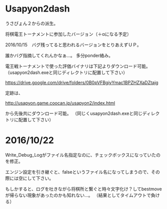 # Usapyon2dash
うさぴょん２からの派生。

将棋電王トーナメントに参加したバージョン（＋αになる予定）

2016/10/15　バグ残ってると思われるバージョンをとりあえずＵＰ。

誰かバグ指摘してくれんかなぁ…。
多分ponder絡み。


電王戦トーナメントで使った評価バイナリは下記よりダウンロード可能。
（usapyon2dash.exeと同じディレクトリに配置して下さい）

https://drive.google.com/drive/folders/0B0pVFBgivYmac1BPZHZXaDZtajg


定跡は、

http://usapyon.game.coocan.jp/usapyon2/index.html

から先後共にダウンロード可能。
（同じくusapyon2dash.exeと同じディレクトリに配置して下さい）

# 2016/10/22

Write_Debug_Logがファイル名指定なのに、チェックボックスになっていたのを修正。

エンジン設定を引き継ぐと、falseというファイル名になってしまうので、その際には空にして下さい。

もしかすると、ログを吐きながら将棋所と繋ぐと時々文字化け？してbestmoveが帰らない現象があったのかも知れない…。
（結果としてタイムアウトで負ける）
